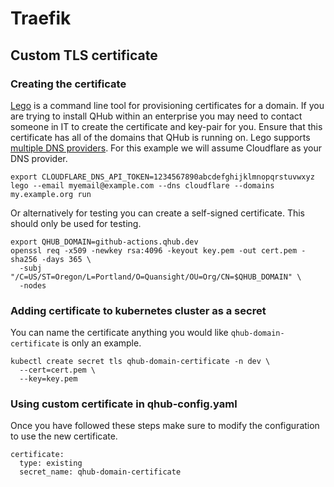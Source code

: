 # Traefik

## Custom TLS certificate

### Creating the certificate

[Lego](https://go-acme.github.io/lego/installation/) is a command line tool for provisioning certificates for a domain.
If you are trying to install QHub within an enterprise you may need to contact someone in IT to create the certificate
and key-pair for you. Ensure that this certificate has all of the domains that QHub is running on. Lego supports
[multiple DNS providers](https://go-acme.github.io/lego/dns/). For this example we will assume Cloudflare as your DNS
provider.

```shell
export CLOUDFLARE_DNS_API_TOKEN=1234567890abcdefghijklmnopqrstuvwxyz
lego --email myemail@example.com --dns cloudflare --domains my.example.org run
```

Or alternatively for testing you can create a self-signed certificate. This should only be used for testing.

```shell
export QHUB_DOMAIN=github-actions.qhub.dev
openssl req -x509 -newkey rsa:4096 -keyout key.pem -out cert.pem -sha256 -days 365 \
  -subj "/C=US/ST=Oregon/L=Portland/O=Quansight/OU=Org/CN=$QHUB_DOMAIN" \
  -nodes
```

### Adding certificate to kubernetes cluster as a secret

You can name the certificate anything you would like `qhub-domain-certificate` is only an example.

```
kubectl create secret tls qhub-domain-certificate -n dev \
  --cert=cert.pem \
  --key=key.pem
```

### Using custom certificate in qhub-config.yaml

Once you have followed these steps make sure to modify the configuration to use the new certificate.

```
certificate:
  type: existing
  secret_name: qhub-domain-certificate
```
